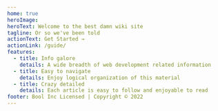 ```yaml
---
home: true
heroImage:
heroText: Welcome to the best damn wiki site
tagline: Or so we've been told
actionText: Get Started →
actionLink: /guide/
features:
  - title: Info galore
    details: A wide breadth of web development related information
  - title: Easy to navigate
    details: Enjoy logical organization of this material
  - title: Crazy detailed
    details: Each article is easy to follow and enjoyable to read
footer: Bool Inc Licensed | Copyright © 2022
---
```


